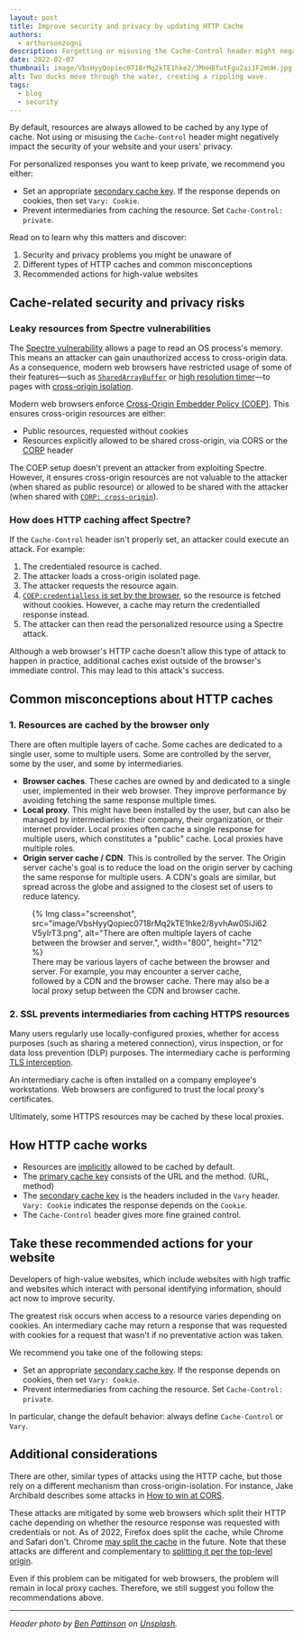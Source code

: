 ```yaml
---
layout: post
title: Improve security and privacy by updating HTTP Cache
authors:
  - arthursonzogni
description: Forgetting or misusing the Cache-Control header might negatively impact the security of your website and your users' privacy. Get recommendations for high-value websites.
date: 2022-02-07
thumbnail: image/VbsHyyQopiec0718rMq2kTE1hke2/3MnHBfutFgu2ai1F2mUH.jpg
alt: Two ducks move through the water, creating a rippling wave.
tags:
  - blog
  - security
---
```


By default, resources are always allowed to be cached by any type of cache.
Not using or misusing the `Cache-Control` header might negatively impact the
security of your website and your users' privacy.

For personalized responses you want to keep private, we recommend you either:

*  Set an appropriate [secondary cache
   key](https://httpwg.org/specs/rfc7234.html#caching.negotiated.responses).
   If the response depends on cookies, then set `Vary: Cookie`.
*  Prevent intermediaries from caching the resource. Set
   `Cache-Control: private`.

Read on to learn why this matters and discover:

1. Security and privacy problems you might be unaware of
2. Different types of HTTP caches and common misconceptions
3. Recommended actions for high-value websites

## Cache-related security and privacy risks

### Leaky resources from Spectre vulnerabilities

The [Spectre
vulnerability](https://en.wikipedia.org/wiki/Spectre_(security_vulnerability))
allows a page to read an OS process's memory. This means an attacker can
gain unauthorized access to cross-origin data. As a consequence, modern web
browsers have restricted usage of some of their features&mdash;such as
[`SharedArrayBuffer`](https://developer.mozilla.org/docs/Web/JavaScript/Reference/Global_Objects/SharedArrayBuffer)
or [high resolution timer](https://developer.chrome.com/blog/cross-origin-isolated-hr-timers/)&mdash;to
pages with [cross-origin
isolation](/cross-origin-isolation-guide/). 

Modern web browsers enforce [Cross-Origin Embedder Policy
(COEP)](https://developer.chrome.com/blog/coep-credentialless-origin-trial/). This ensures cross-origin
resources are either:

*  Public resources, requested without cookies
*  Resources explicitly allowed to be shared cross-origin, via CORS or the
   [CORP](https://developer.mozilla.org/docs/Web/HTTP/Cross-Origin_Resource_Policy_(CORP))
   header

The COEP setup doesn't prevent an attacker from exploiting Spectre. However, it
ensures cross-origin resources are not valuable to the attacker (when shared
as public resource) or allowed to be shared with the attacker (when shared with
[`CORP: cross-origin`](https://developer.mozilla.org/docs/Web/HTTP/Cross-Origin_Resource_Policy_(CORP))).

### How does HTTP caching affect Spectre?

If the `Cache-Control` header isn't properly set, an attacker could execute an
attack. For example:

1.  The credentialed resource is cached.
1.  The attacker loads a cross-origin isolated page.
1.  The attacker requests the resource again.
1.  [`COEP:credentialless` is set by the browser](https://developer.chrome.com/blog/coep-credentialless-origin-trial/),
    so the resource is fetched without cookies. However, a cache may return
    the credentialled response instead.
1.  The attacker can then read the personalized resource using a Spectre
    attack.

Although a web browser's HTTP cache doesn't allow this type of attack to
happen in practice, additional caches exist outside of the browser's immediate
control. This may lead to this attack's success.

## Common misconceptions about HTTP caches

### 1. Resources are cached by the browser only

There are often multiple layers of cache. Some caches are dedicated to a
single user, some to multiple users. Some are controlled by the server, some
by the user, and some by intermediaries.

*  **Browser caches**. These caches are owned by and dedicated to a single
   user, implemented in their web browser. They improve performance by
   avoiding fetching the same response multiple times.
*  **Local proxy**. This might have been installed by the user, but can also
   be managed by intermediaries: their company, their organization, or their
   internet provider. Local proxies often cache a single response for multiple
   users, which constitutes a "public" cache. Local proxies have multiple
   roles.
*  **Origin server cache / CDN**. This is controlled by the server. The Origin
   server cache's goal is to reduce the load on the origin server by caching
   the same response for multiple users. A CDN's goals are similar, but spread
   across the globe and assigned to the closest set of users to reduce latency.

<figure data-size="full">
  {% Img
     class="screenshot",
     src="image/VbsHyyQopiec0718rMq2kTE1hke2/8yvhAw0SiJi62V5yIrT3.png", 
     alt="There are often multiple layers of cache between the browser and server.",
     width="800", height="712"
  %}
  <figcaption>
     There may be various layers of cache between the browser and server. For example, you may encounter a server cache, followed by a CDN and the browser cache. There may also be a local proxy setup between the CDN and browser cache.
  </figcaption>
</figure>

### 2. SSL prevents intermediaries from caching HTTPS resources

Many users regularly use locally-configured proxies, whether for access
purposes (such as sharing a metered connection), virus inspection, or for data
loss prevention (DLP) purposes. The intermediary cache is performing [TLS
interception](https://en.wikipedia.org/wiki/Transport_Layer_Security#TLS_interception). 

An intermediary cache is often installed on a company employee's workstations.
Web browsers are configured to trust the local proxy's certificates.

Ultimately, some HTTPS resources may be cached by these local proxies.

## How HTTP cache works

*  Resources are
   [implicitly](https://datatracker.ietf.org/doc/html/rfc7234) allowed
   to be cached by default.
*  The [primary cache
   key](https://httpwg.org/specs/rfc7234.html#rfc.section.2) consists of the
   URL and the method. (URL, method)
*  The [secondary cache
   key](https://httpwg.org/specs/rfc7234.html#caching.negotiated.responses) is
   the headers included in the `Vary` header. `Vary: Cookie` indicates the
   response depends on the `Cookie`.
*  The `Cache-Control` header gives more fine grained control.

## Take these recommended actions for your website

Developers of high-value websites, which include websites with high traffic
and websites which interact with personal identifying information, should act
now to improve security.

The greatest risk occurs when access to a resource varies depending on
cookies. An intermediary cache may return a response that was requested with
cookies for a request that wasn't if no preventative action was taken.

We recommend you take one of the following steps:

*  Set an appropriate [secondary cache
   key](https://httpwg.org/specs/rfc7234.html#caching.negotiated.responses).
   If the response depends on cookies, then set `Vary: Cookie`.
*  Prevent intermediaries from caching the resource. Set
   `Cache-Control: private`.

In particular, change the default behavior: always define `Cache-Control` or
`Vary`.

## Additional considerations

There are other, similar types of attacks using the HTTP cache, but those rely
on a different mechanism than cross-origin-isolation. For instance, Jake
Archibald describes some attacks in [How to win at
CORS](https://jakearchibald.com/2021/cors/#conditionally-serving-cors-headers).

These attacks are mitigated by some web browsers which split their HTTP cache
depending on whether the resource response was requested with credentials or
not. As of 2022, Firefox does split the cache, while Chrome and Safari don't.
Chrome  [may split the
cache](https://docs.google.com/document/d/1lvbiy4n-GM5I56Ncw304sgvY5Td32R6KHitjRXvkZ6U/edit#) in the future. Note that these attacks are different and
complementary to [splitting it per the top-level
origin](https://developers.google.com/web/updates/2020/10/http-cache-partitioning).

Even if this problem can be mitigated for web browsers, the problem will
remain in local proxy caches. Therefore, we still suggest you follow the
recommendations above.

<hr />

_Header photo by [Ben Pattinson](https://unsplash.com/@benpattinson) on [Unsplash](https://unsplash.com/photos/_Wo1Oq38tVU)._
